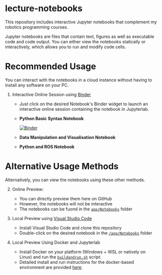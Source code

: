 # lecture-notebooks
This repository includes interactive Jupyter notebooks that complement my robotics programming courses.

Jupyter notebooks are files that contain text, figures as well as executable code and code output. You can either view the notebooks statically or interactively, which allows you to run and modify code cells.

# Recommended Usage

You can interact with the notebooks in a cloud instance without having to install any software on your PC.

1. Interactive Online Session using [Binder](https://mybinder.org/)
    * Just click on the desired Notebook's Binder widget to launch an interactive online session containing the notebook in Jupyterlab.
    * **Python Basic Syntax Notebook** 
    
        [![Binder](https://mybinder.org/badge_logo.svg)](https://mybinder.org/v2/gh/SimonSchwaiger/lecture-notebooks/HEAD?labpath=app%2FNotebooks%2FBasics.ipynb)
    * **Data Manipulation and Visualisation Notebook**
    * **Python and ROS Notebook**

# Alternative Usage Methods

Alternatively, you can view the notebooks using these other methods.

2. Online Preview:
    * You can directly preview them here on GitHub
    * However, the notebooks will not be interactive
    * The notebooks can be fuond in the [`app/Notebooks`](./app/Notebooks/) folder

3. Local Preview using [Visual Studio Code](https://code.visualstudio.com/)
    * Install Visual Studio Code and clone this repository
    * Double-click on the desired notebook in the [`/app/Notebooks`](./app/Notebooks/) folder

4. Local Preview Using Docker and Jupyterlab
    * Install Docker on your platform (Windows + WSL or natively on Linux) and run the [`buildandrun.sh`](./buildandrun.sh) script.
    * Detailed install and run instructions for the docker-based environment are provided [here](https://github.com/SimonSchwaiger/ros-ml-container).
